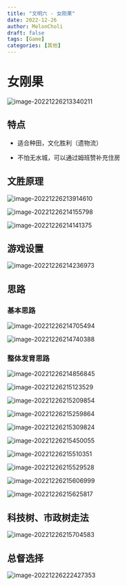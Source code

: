 ```yaml
---
title: "文明六 - 女刚果"
date: 2022-12-26
author: MelonCholi
draft: false
tags: [Game]
categories: [其他]
---
```


# 女刚果

![image-20221226213340211](https://markdown-1303167219.cos.ap-shanghai.myqcloud.com/image-20221226213340211.png)

## 特点

- 适合种田，文化胜利（遗物流）

- 不怕无水城，可以通过姆班赞补充住房

## 文胜原理

![image-20221226213914610](https://markdown-1303167219.cos.ap-shanghai.myqcloud.com/image-20221226213914610.png)

![image-20221226214155798](https://markdown-1303167219.cos.ap-shanghai.myqcloud.com/image-20221226214155798.png)

![image-20221226214141375](https://markdown-1303167219.cos.ap-shanghai.myqcloud.com/image-20221226214141375.png)

## 游戏设置

![image-20221226214236973](https://markdown-1303167219.cos.ap-shanghai.myqcloud.com/image-20221226214236973.png)

## 思路

### 基本思路

![image-20221226214705494](https://markdown-1303167219.cos.ap-shanghai.myqcloud.com/image-20221226214705494.png)

![image-20221226214740388](https://markdown-1303167219.cos.ap-shanghai.myqcloud.com/image-20221226214740388.png)

### 整体发育思路

![image-20221226214856845](https://markdown-1303167219.cos.ap-shanghai.myqcloud.com/image-20221226214856845.png)

![image-20221226215123529](https://markdown-1303167219.cos.ap-shanghai.myqcloud.com/image-20221226215123529.png)

![image-20221226215209854](https://markdown-1303167219.cos.ap-shanghai.myqcloud.com/image-20221226215209854.png)

![image-20221226215259864](https://markdown-1303167219.cos.ap-shanghai.myqcloud.com/image-20221226215259864.png)

![image-20221226215309824](https://markdown-1303167219.cos.ap-shanghai.myqcloud.com/image-20221226215309824.png)

![image-20221226215450055](https://markdown-1303167219.cos.ap-shanghai.myqcloud.com/image-20221226215450055.png)

![image-20221226215510351](https://markdown-1303167219.cos.ap-shanghai.myqcloud.com/image-20221226215510351.png)

![image-20221226215529528](https://markdown-1303167219.cos.ap-shanghai.myqcloud.com/image-20221226215529528.png)

![image-20221226215606999](https://markdown-1303167219.cos.ap-shanghai.myqcloud.com/image-20221226215606999.png)

![image-20221226215625817](https://markdown-1303167219.cos.ap-shanghai.myqcloud.com/image-20221226215625817.png)

## 科技树、市政树走法

![image-20221226215704583](https://markdown-1303167219.cos.ap-shanghai.myqcloud.com/image-20221226215704583.png)

## 总督选择

![image-20221226222427353](https://markdown-1303167219.cos.ap-shanghai.myqcloud.com/image-20221226222427353.png)
